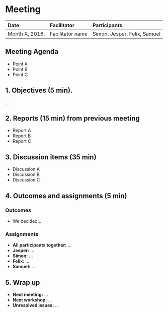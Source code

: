 # Meeting
| Date | Facilitator | Participants |
|:---|:---|:---| 
| Month X, 2016. | Facilitator name | Simon, Jesper, Felix, Samuel |

## Meeting Agenda
* Point A
* Point B
* Point C


## 1. Objectives (5 min).
...

## 2. Reports (15 min) from previous meeting
* Report A
* Report B
* Report C

## 3. Discussion items (35 min) 
* Discussion A
* Discussion B
* Discussion C

## 4. Outcomes and assignments (5 min) 
### Outcomes
* We decided...

### Assignments
* **All participants together:** ...
* **Jesper:** ...
* **Simon:** ...
* **Felix:** ...
* **Samuel:** ...

## 5. Wrap up
* **Next meeting:** ...
* **Next workshop:** ...
* **Unresolved issues:** ...
